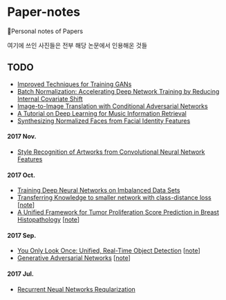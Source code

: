 # Paper-notes

:notebook:Personal notes of Papers

여기에 쓰인 사진들은 전부 해당 논문에서 인용해온 것들

## TODO

- [Improved Techniques for Training GANs](https://arxiv.org/pdf/1606.03498.pdf)
- [Batch Normalization: Accelerating Deep Network Training by Reducing Internal Covariate Shift](https://arxiv.org/pdf/1502.03167.pdf)
- [Image-to-Image Translation with Conditional Adversarial Networks](https://arxiv.org/pdf/1611.07004v1.pdf)
- [A Tutorial on Deep Learning for Music Information Retrieval](https://arxiv.org/pdf/1709.04396.pdf)
- [Synthesizing Normalized Faces from Facial Identity Features](https://arxiv.org/pdf/1701.04851.pdf)




#### 2017 Nov.

* [Style Recognition of Artworks from Convolutional Neural Network Features](https://github.com/jd730/jd730.github.com/blob/master/assets/cv17project.pdf)



#### 2017 Oct.

* [Training Deep Neural Networks on Imbalanced Data Sets](https://www-staff.it.uts.edu.au/~lbcao/publication/IJCNN15.wang.final.pdf)
* [Transferring Knowledge to smaller network with class-distance loss](https://openreview.net/pdf?id=ByXrfaGFe) [[note](notes/transferring_knowlege_to_smaller_network.md)]
* [A Unified Framework for Tumor Proliferation Score Prediction in Breast Histopathology](https://arxiv.org/abs/1612.07180) [[note](notes/Framework_for_Tumor.md)]




#### 2017 Sep.

* [You Only Look Once: Unified, Real-Time Object Detection](https://pjreddie.com/media/files/papers/yolo.pdf) [[note](/notes/YOLO.md)]
* [Generative Adversarial Networks](https://arxiv.org/pdf/1406.2661.pdf) [[note](/notes/GAN.md)]




#### 2017 Jul.

* [Recurrent Neual Networks Reqularization](https://arxiv.org/pdf/1409.2329.pdf)





